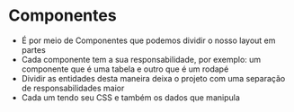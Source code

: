 # Componentes
- É por meio de Componentes que podemos dividir o nosso layout em partes
- Cada componente tem a sua responsabilidade, por exemplo: um componente que é uma tabela e outro que é um rodapé
- Dividir as entidades desta maneira deixa o projeto com uma separação de responsabilidades maior
- Cada um tendo seu CSS e também os dados que manipula
